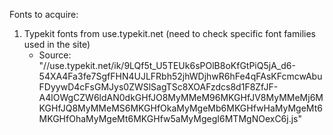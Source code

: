 Fonts to acquire:
1. Typekit fonts from use.typekit.net (need to check specific font families used in the site)
   - Source: "//use.typekit.net/ik/9LQf5t_U5TEUk6sPOlB8oKfGtPiQ5jA_d6-54XA4Fa3fe7SgfFHN4UJLFRbh52jhWDjhwR6hFe4qFAsKFcmcwAbuFDyywD4cFsGMJys0ZWSlSagTSc8XOAFzdcs8d1F8ZfJF-A4lOWgCZW6ldAN0dkGHfJO8MyMMeM96MKGHfJV8MyMMeMj6MKGHfJQ8MyMMeMS6MKGHfOkaMyMgeMb6MKGHfwHaMyMgeMt6MKGHfOhaMyMgeMt6MKGHfw5aMyMgegI6MTMgNOexC6j.js" 